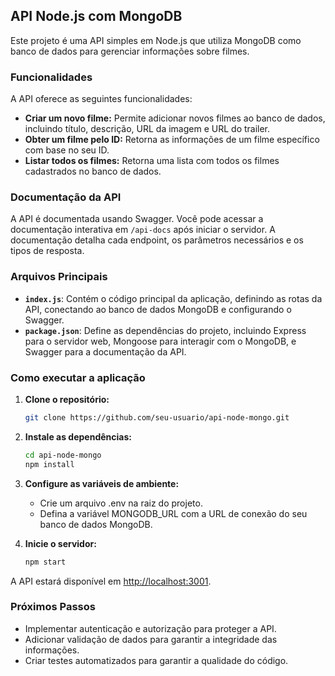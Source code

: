 ## API Node.js com MongoDB

Este projeto é uma API simples em Node.js que utiliza MongoDB como banco de dados para gerenciar informações sobre filmes.

### Funcionalidades

A API oferece as seguintes funcionalidades:

- **Criar um novo filme:** Permite adicionar novos filmes ao banco de dados, incluindo título, descrição, URL da imagem e URL do trailer.
- **Obter um filme pelo ID:** Retorna as informações de um filme específico com base no seu ID.
- **Listar todos os filmes:** Retorna uma lista com todos os filmes cadastrados no banco de dados.

### Documentação da API

A API é documentada usando Swagger. Você pode acessar a documentação interativa em `/api-docs` após iniciar o servidor. A documentação detalha cada endpoint, os parâmetros necessários e os tipos de resposta.

### Arquivos Principais

- **`index.js`**: Contém o código principal da aplicação, definindo as rotas da API, conectando ao banco de dados MongoDB e configurando o Swagger.
- **`package.json`**: Define as dependências do projeto, incluindo Express para o servidor web, Mongoose para interagir com o MongoDB, e Swagger para a documentação da API.

### Como executar a aplicação

1. **Clone o repositório:**

   ```bash
   git clone https://github.com/seu-usuario/api-node-mongo.git
   ```

2. **Instale as dependências:**

    ```bash
    cd api-node-mongo
    npm install
    ```

3. **Configure as variáveis de ambiente:**

    - Crie um arquivo .env na raiz do projeto.
    - Defina a variável MONGODB_URL com a URL de conexão do seu banco de dados MongoDB.

4. **Inicie o servidor:**

    ```bash
    npm start
    ```

A API estará disponível em <http://localhost:3001>.

### Próximos Passos

- Implementar autenticação e autorização para proteger a API.
- Adicionar validação de dados para garantir a integridade das informações.
- Criar testes automatizados para garantir a qualidade do código.

